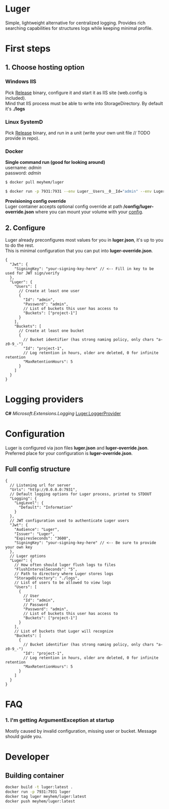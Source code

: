 # Luger
Simple, lightweight alternative for centralized logging. 
Provides rich searching capabilities for structures logs while keeping minimal profile.

# First steps
## 1. Choose hosting option
### Windows IIS
Pick [Release](https://github.com/Meyhem/Luger/releases) binary, configure it and start it as IIS site (web.config is included).  
Mind that IIS process must be able to write into StorageDirectory. By default it's **./logs**

### Linux SystemD
Pick [Release](https://github.com/Meyhem/Luger/releases) binary, and run in a unit (write your own unit file // TODO provide in repo).

### Docker

**Single command run (good for looking around)**  
username: _admin_  
password: _admin_
```sh 
$ docker pull meyhem/luger

$ docker run -p 7931:7931 --env Luger__Users__0__Id="admin" --env Luger__Users__0__Password="admin" --env Luger__Users__0__Buckets__0="bucket" --env Luger__Buckets__0__Id="bucket" --env Jwt__SigningKey="My secred password for JWT" meyhem/luger
```

**Provisioning config override**  
Luger container accepts optional config override at path **/config/luger-override.json** where you can mount your volume with your [config](#2-configure).

## 2. Configure
Luger already preconfigures most values for you in **luger.json**, it's up to you to do the rest.  
This is minimal configuration that you can put into **luger-override.json**.
```json5
{
  "Jwt": {
    "SigningKey": "your-signing-key-here" // <-- Fill in key to be used for JWT sign/verify
  },
  "Luger": {
    "Users": [
      // Create at least one user
      {
        "Id": "admin",
        "Password": "admin",
        // List of buckets this user has access to
        "Buckets": ["project-1"]
      }
    ],
    "Buckets": [
      // Create at least one bucket
      {
        // Bucket identifier (has strong naming policy, only chars "a-z0-9_-")
        "Id": "project-1",
        // Log retention in hours, older are deleted, 0 for infinite retention
        "MaxRetentionHours": 5
      }
    ]
  }
}
```

# Logging providers
**C#** _Microsoft.Extensions.Logging_ [Luger.LoggerProvider](https://github.com/Meyhem/Luger.LoggerProvider)


# Configuration
Luger is configured via json files **luger.json** and **luger-override.json**.  
Preferred place for your configuration is **luger-override.json**.

## Full config structure
```json5
{
  // Listening url for server
  "Urls": "http://0.0.0.0:7931",
  // Default logging options for Luger process, printed to STDOUT
  "Logging": {
    "LogLevel": {
      "Default": "Information"
    }
  },
  // JWT configuration used to authenticate Luger users
  "Jwt": {
    "Audience": "Luger",
    "Issuer": "Luger",
    "ExpiresSeconds": "3600",
    "SigningKey": "your-signing-key-here" // <-- Be sure to provide your own key
  },
  // Luger options
  "Luger": {
    // How often should luger flush logs to files 
    "FlushIntervalSeconds": "5",
    // Path to directory where Luger stores logs
    "StorageDirectory": "./logs",
    // List of users to be allowed to view logs
    "Users": [
      {
        // User
        "Id": "admin",
        // Password
        "Password": "admin",
        // List of buckets this user has access to
        "Buckets": ["project-1"]
      }
    ],
    // List of buckets that Luger will recognize
    "Buckets": [
      {
        // Bucket identifier (has strong naming policy, only chars "a-z0-9_-")
        "Id": "project-1",
        // Log retention in hours, older are deleted, 0 for infinite retention
        "MaxRetentionHours": 5
      }
    ]
  }
}
```

# FAQ
### 1. I'm getting ArgumentException at startup
Mostly caused by invalid configuration, missing user or bucket. Message should guide you. 

# Developer
## Building container
```sh
docker build -t luger:latest .
docker run -p 7931:7931 luger
docker tag luger meyhem/luger:latest
docker push meyhem/luger:latest
```
